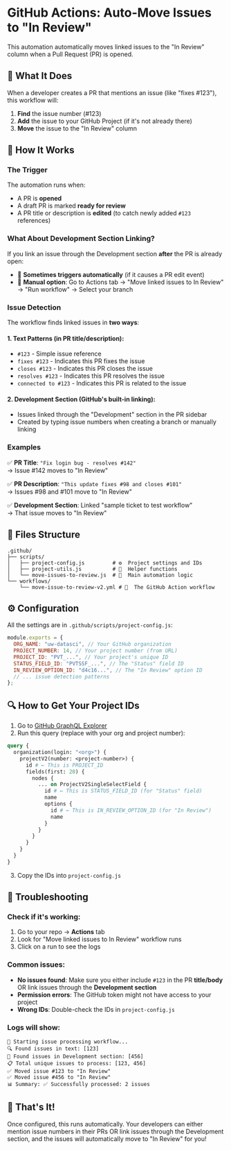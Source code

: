 # GitHub Actions: Auto-Move Issues to "In Review"

This automation automatically moves linked issues to the "In Review" column when a Pull Request (PR) is opened.

## 🎯 What It Does

When a developer creates a PR that mentions an issue (like "fixes #123"), this workflow will:

1. **Find** the issue number (#123)
2. **Add** the issue to your GitHub Project (if it's not already there)
3. **Move** the issue to the "In Review" column

## 🚀 How It Works

### The Trigger

The automation runs when:

- A PR is **opened**
- A draft PR is marked **ready for review**
- A PR title or description is **edited** (to catch newly added `#123` references)

### What About Development Section Linking?

If you link an issue through the Development section **after** the PR is already open:

- 🤖 **Sometimes triggers automatically** (if it causes a PR edit event)
- 🔄 **Manual option**: Go to Actions tab → "Move linked issues to In Review" → "Run workflow" → Select your branch

### Issue Detection

The workflow finds linked issues in **two ways**:

#### 1. Text Patterns (in PR title/description):

- `#123` - Simple issue reference
- `fixes #123` - Indicates this PR fixes the issue
- `closes #123` - Indicates this PR closes the issue
- `resolves #123` - Indicates this PR resolves the issue
- `connected to #123` - Indicates this PR is related to the issue

#### 2. Development Section (GitHub's built-in linking):

- Issues linked through the "Development" section in the PR sidebar
- Created by typing issue numbers when creating a branch or manually linking

### Examples

✅ **PR Title**: `"Fix login bug - resolves #142"`  
→ Issue #142 moves to "In Review"

✅ **PR Description**: `"This update fixes #98 and closes #101"`  
→ Issues #98 and #101 move to "In Review"

✅ **Development Section**: Linked "sample ticket to test workflow"  
→ That issue moves to "In Review"

## 📁 Files Structure

```
.github/
├── scripts/
│   ├── project-config.js         # ⚙️  Project settings and IDs
│   ├── project-utils.js          # 🔧  Helper functions
│   └── move-issues-to-review.js  # 🎯  Main automation logic
└── workflows/
    └── move-issue-to-review-v2.yml # 🚀  The GitHub Action workflow
```

## ⚙️ Configuration

All the settings are in `.github/scripts/project-config.js`:

```javascript
module.exports = {
  ORG_NAME: "uw-datasci", // Your GitHub organization
  PROJECT_NUMBER: 14, // Your project number (from URL)
  PROJECT_ID: "PVT_...", // Your project's unique ID
  STATUS_FIELD_ID: "PVTSSF_...", // The "Status" field ID
  IN_REVIEW_OPTION_ID: "d4c16...", // The "In Review" option ID
  // ... issue detection patterns
};
```

## 🔍 How to Get Your Project IDs

1. Go to [GitHub GraphQL Explorer](https://docs.github.com/en/graphql/overview/explorer)
2. Run this query (replace with your org and project number):

```graphql
query {
  organization(login: "<org>") {
    projectV2(number: <project-number>) {
      id # ← This is PROJECT_ID
      fields(first: 20) {
        nodes {
          ... on ProjectV2SingleSelectField {
            id # ← This is STATUS_FIELD_ID (for "Status" field)
            name
            options {
              id # ← This is IN_REVIEW_OPTION_ID (for "In Review")
              name
            }
          }
        }
      }
    }
  }
}
```

3. Copy the IDs into `project-config.js`

## 🐛 Troubleshooting

### Check if it's working:

1. Go to your repo → **Actions** tab
2. Look for "Move linked issues to In Review" workflow runs
3. Click on a run to see the logs

### Common issues:

- **No issues found**: Make sure you either include `#123` in the PR **title/body** OR link issues through the **Development section**
- **Permission errors**: The GitHub token might not have access to your project
- **Wrong IDs**: Double-check the IDs in `project-config.js`

### Logs will show:

```
🚀 Starting issue processing workflow...
🔍 Found issues in text: [123]
🔗 Found issues in Development section: [456]
📋 Total unique issues to process: [123, 456]
✅ Moved issue #123 to "In Review"
✅ Moved issue #456 to "In Review"
📊 Summary: ✅ Successfully processed: 2 issues
```

## 🎉 That's It!

Once configured, this runs automatically. Your developers can either mention issue numbers in their PRs OR link issues through the Development section, and the issues will automatically move to "In Review" for you!

